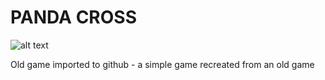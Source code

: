 # **PANDA CROSS**
![alt text](https://i.imgur.com/AnYqlPu.png)

 Old game imported to github - a simple game recreated from an old game
